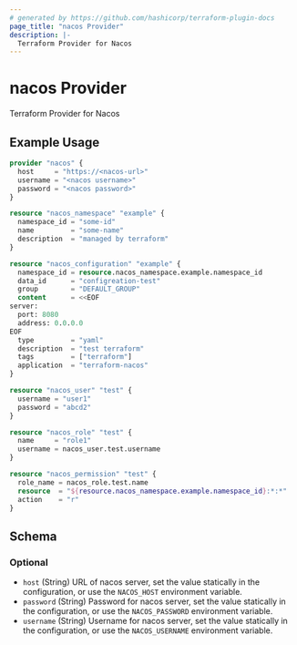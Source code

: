 ```yaml
---
# generated by https://github.com/hashicorp/terraform-plugin-docs
page_title: "nacos Provider"
description: |-
  Terraform Provider for Nacos
---
```


# nacos Provider

Terraform Provider for Nacos

## Example Usage

```terraform
provider "nacos" {
  host     = "https://<nacos-url>"
  username = "<nacos username>"
  password = "<nacos password>"
}

resource "nacos_namespace" "example" {
  namespace_id = "some-id"
  name         = "some-name"
  description  = "managed by terraform"
}

resource "nacos_configuration" "example" {
  namespace_id = resource.nacos_namespace.example.namespace_id
  data_id      = "configreation-test"
  group        = "DEFAULT_GROUP"
  content      = <<EOF
server:
  port: 8080
  address: 0.0.0.0
EOF
  type         = "yaml"
  description  = "test terraform"
  tags         = ["terraform"]
  application  = "terraform-nacos"
}

resource "nacos_user" "test" {
  username = "user1"
  password = "abcd2"
}

resource "nacos_role" "test" {
  name     = "role1"
  username = nacos_user.test.username
}

resource "nacos_permission" "test" {
  role_name = nacos_role.test.name
  resource  = "${resource.nacos_namespace.example.namespace_id}:*:*"
  action    = "r"
}
```

<!-- schema generated by tfplugindocs -->
## Schema

### Optional

- `host` (String) URL of nacos server, set the value statically in the configuration, or use the `NACOS_HOST` environment variable.
- `password` (String) Password for nacos server, set the value statically in the configuration, or use the `NACOS_PASSWORD` environment variable.
- `username` (String) Username for nacos server, set the value statically in the configuration, or use the `NACOS_USERNAME` environment variable.
